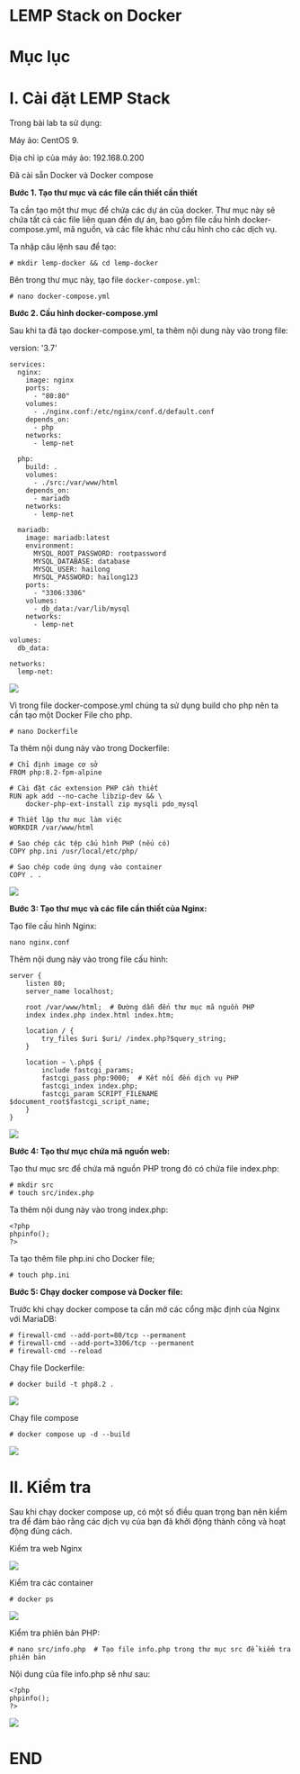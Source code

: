 # LEMP Stack on Docker

# Mục lục

# I. Cài đặt LEMP Stack
Trong bài lab ta sử dụng:

  Máy ảo: CentOS 9.
    
  Địa chỉ ip của máy ảo: 192.168.0.200

  Đã cài sẵn Docker và Docker compose

**Bước 1. Tạo thư mục và các file cần thiết cần thiết**

Ta cần tạo một thư mục để chứa các dự án của docker. Thư mục này sẽ chứa tất cả các file liên quan đến dự án, bao gồm file cấu hình docker-compose.yml, mã nguồn, và các file khác như cấu hình cho các dịch vụ.

Ta nhập câu lệnh sau để tạo:

    # mkdir lemp-docker && cd lemp-docker

Bên trong thư mục này, tạo file ``docker-compose.yml``:

    # nano docker-compose.yml

**Bước 2. Cấu hình docker-compose.yml**

Sau khi ta đã tạo docker-compose.yml, ta thêm nội dung này vào trong file:
  
version: '3.7'

    services:
      nginx:
        image: nginx
        ports:
          - "80:80"
        volumes:
          - ./nginx.conf:/etc/nginx/conf.d/default.conf
        depends_on:
          - php
        networks:
          - lemp-net

      php:
        build: .
        volumes:
          - ./src:/var/www/html
        depends_on:
          - mariadb
        networks:
          - lemp-net

      mariadb:
        image: mariadb:latest
        environment:
          MYSQL_ROOT_PASSWORD: rootpassword
          MYSQL_DATABASE: database
          MYSQL_USER: hailong
          MYSQL_PASSWORD: hailong123
        ports:
          - "3306:3306"
        volumes:
          - db_data:/var/lib/mysql
        networks:
          - lemp-net

    volumes:
      db_data:

    networks:
      lemp-net:

![](/img/Docker_LEMP_FileCompose.png)

Vì trong file docker-compose.yml chúng ta sử dụng build cho php nên ta cần tạo một Docker File cho php.

    # nano Dockerfile

Ta thêm nội dung này vào trong Dockerfile:

    # Chỉ định image cơ sở
    FROM php:8.2-fpm-alpine

    # Cài đặt các extension PHP cần thiết
    RUN apk add --no-cache libzip-dev && \
        docker-php-ext-install zip mysqli pdo_mysql

    # Thiết lập thư mục làm việc
    WORKDIR /var/www/html

    # Sao chép các tệp cấu hình PHP (nếu có)
    COPY php.ini /usr/local/etc/php/

    # Sao chép code ứng dụng vào container
    COPY . .

![](/img/Docker_LEMP_DockerFile.png)

**Bước 3: Tạo thư mục và các file cần thiết của Nginx:**

Tạo file cấu hình Nginx:

    nano nginx.conf

Thêm nội dung này vào trong file cấu hình:

    server {
        listen 80;
        server_name localhost;

        root /var/www/html;  # Đường dẫn đến thư mục mã nguồn PHP
        index index.php index.html index.htm;

        location / {
            try_files $uri $uri/ /index.php?$query_string;
        }

        location ~ \.php$ {
            include fastcgi_params;
            fastcgi_pass php:9000;  # Kết nối đến dịch vụ PHP
            fastcgi_index index.php;
            fastcgi_param SCRIPT_FILENAME $document_root$fastcgi_script_name;
        }
    }


![](/img/Docker_LEMP_NginxConfig.png)

**Bước 4: Tạo thư mục chứa mã nguồn web:**

Tạo thư mục src để chứa mã nguồn PHP trong đó có chứa file index.php:

    # mkdir src
    # touch src/index.php

Ta thêm nội dung này vào trong index.php:

    <?php
    phpinfo();
    ?>

Ta tạo thêm file php.ini cho Docker file;

    # touch php.ini


**Bước 5: Chạy docker compose và Docker file:**

Trước khi chạy docker compose ta cần mở các cổng mặc định của Nginx với MariaDB:

    # firewall-cmd --add-port=80/tcp --permanent
    # firewall-cmd --add-port=3306/tcp --permanent
    # firewall-cmd --reload

Chạy file Dockerfile:

    # docker build -t php8.2 .

![](/img/Docker_LEMP_Build.png)

Chạy file compose

    # docker compose up -d --build

![](/img/Docker_LEMP_RunDockerCompose.png)


# II. Kiểm tra

Sau khi chạy docker compose up, có một số điều quan trọng bạn nên kiểm tra để đảm bảo rằng các dịch vụ của bạn đã khởi động thành công và hoạt động đúng cách.

Kiểm tra web Nginx

![](/img/Docker_LEMP_CheckNginx.png)

Kiểm tra các container

    # docker ps

![](/img/Docker_LEMP_ps.png)

Kiểm tra phiên bản PHP:

    # nano src/info.php  # Tạo file info.php trong thư mục src để kiểm tra phiên bản

Nội dung của file info.php sẽ như sau:

    <?php
    phpinfo();
    ?>

![](/img/Docker_LEMP_info_php.png)

# END